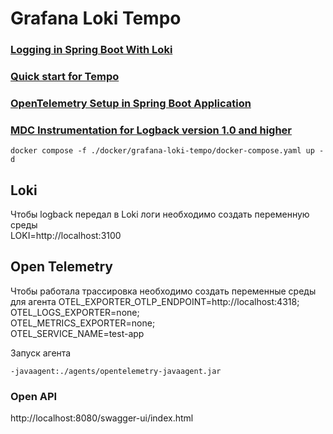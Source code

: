 # Grafana Loki Tempo

### [Logging in Spring Boot With Loki](https://www.baeldung.com/spring-boot-loki-grafana-logging)

### [Quick start for Tempo](https://grafana.com/docs/tempo/latest/getting-started/docker-example/)

### [OpenTelemetry Setup in Spring Boot Application](https://www.baeldung.com/spring-boot-opentelemetry-setup#bd-conclusion)

### [MDC Instrumentation for Logback version 1.0 and higher](https://github.com/open-telemetry/opentelemetry-java-instrumentation/tree/main/instrumentation/logback/logback-mdc-1.0/library)

    docker compose -f ./docker/grafana-loki-tempo/docker-compose.yaml up -d 

## Loki
Чтобы logback передал в Loki логи необходимо создать переменную среды  
LOKI=http://localhost:3100

## Open Telemetry
Чтобы работала трассировка необходимо создать переменные среды для агента
OTEL_EXPORTER_OTLP_ENDPOINT=http://localhost:4318;  
OTEL_LOGS_EXPORTER=none;  
OTEL_METRICS_EXPORTER=none;  
OTEL_SERVICE_NAME=test-app  

Запуск агента 

    -javaagent:./agents/opentelemetry-javaagent.jar

### Open API
http://localhost:8080/swagger-ui/index.html